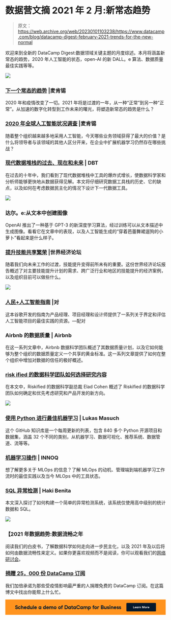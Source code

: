# 数据营文摘 2021 年 2 月:新常态趋势

> 原文：<https://web.archive.org/web/20230101103238/https://www.datacamp.com/blog/datacamp-digest-february-2021-trends-for-the-new-normal>

欢迎来到全新的 DataCamp Digest:数据领域关键主题的月度综述。本月将涵盖新常态的趋势，2020 年人工智能的状态，open-AI 的新 DALL。e 算法、数据质量最佳实践等等。

[![](img/1c49966f4807abec53476b2d30f4f9ef.png)](https://web.archive.org/web/20220813095048/https://www.datacamp.com/groups/business)

### [下一个常态的趋势](https://web.archive.org/web/20220813095048/https://www.mckinsey.com/featured-insights/leadership/the-next-normal-arrives-trends-that-will-define-2021-and-beyond) |麦肯锡

2020 年和疫情改变了一切。2021 年将是过渡的一年，从一种“正常”到另一种“正常”。从加速的数字化转型到工作未来的曙光，将塑造新常态的趋势是什么？

### [2020 年全球人工智能状况调查](https://web.archive.org/web/20220813095048/https://www.mckinsey.com/business-functions/mckinsey-analytics/our-insights/global-survey-the-state-of-ai-in-2020) |麦肯锡

随着整个组织越来越多地采用人工智能，今天哪些业务领域获得了最大的价值？是什么将领导者与该领域的其他人区分开来，在企业中扩展机器学习仍然存在哪些挑战？

### [现代数据堆栈的过去、现在和未来](https://web.archive.org/web/20220813095048/https://blog.getdbt.com/future-of-the-modern-data-stack/) | DBT

在过去的十年中，我们看到了现代数据堆栈中工具的爆炸式增长，使数据科学家和分析师能够更快地从数据获得见解。本文将仔细研究数据工具栈的历史、它的缺点，以及如何在考虑数据民主化的情况下设计下一代数据工具。

[![](img/21afe886badf26ffc69ed58925fd3293.png)](https://web.archive.org/web/20220813095048/https://www.datacamp.com/groups/business)

### 达尔。e:从文本中创建图像

OpenAI 推出了一种基于 GPT-3 的新深度学习算法，经过训练可以从文本描述中生成图像。看看它在文章中的表现，以及人工智能生成的“穿着芭蕾舞裙遛狗的小萝卜”看起来是什么样子。

### [提升技能共享繁荣](https://web.archive.org/web/20220813095048/https://www.weforum.org/reports/upskilling-for-shared-prosperity) |世界经济论坛

随着我们向未来工作的过渡，技能提升变得前所未有的重要。这份世界经济论坛报告概述了对主要技能提升计划的需求、跨广泛行业和地区的技能提升的经济案例，以及组织目前可以做些什么。

[![](img/cd6fab6dad951c11963e33373d0ade87.png)](https://web.archive.org/web/20220813095048/https://www.datacamp.com/groups/business)

### [人民+人工智能指南](https://web.archive.org/web/20220813095048/https://pair.withgoogle.com/guidebook/) |对

这本谷歌开发的指南为产品经理、项目经理和设计师提供了一系列关于界定和评估人工智能项目的最佳实践的资源。—配对

### Airbnb 的数据质量 | Airbnb

在这一系列文章中，Airbnb 数据科学团队概述了其数据质量计划，以及它如何能够为整个组织的数据质量定义一个共享的黄金标准。这一系列文章提供了如何在整个组织中增加对数据的信任的极好概述。

### [risk ified 的数据科学团队如何选择研究内容](https://web.archive.org/web/20220813095048/https://medium.com/riskified-technology/how-we-choose-what-to-research-57acb835fdd7)

在本文中，Riskified 的数据科学副总裁 Elad Cohen 概述了 Riskified 的数据科学团队如何确定和优先考虑研究和产品开发的新方向。

[![](img/27ae89a8a2a5237b9924ad352d0509e9.png)](https://web.archive.org/web/20220813095048/https://www.datacamp.com/groups/business)

### [使用 Python 进行最佳机器学习](https://web.archive.org/web/20220813095048/https://github.com/ml-tooling/best-of-ml-python) | Lukas Masuch

这个 GitHub 知识库是一个每周更新的列表，包含 840 多个 Python 开源项目和数据集，涵盖 32 个不同的类别，从机器学习、数据可视化、推荐系统、数据管道、流等等。

### [机器学习操作](https://web.archive.org/web/20220813095048/https://ml-ops.org/) | INNOQ

想了解更多关于 MLOps 的信息？了解 MLOps 的动机、管理端到端机器学习工作流时的最佳实践以及当今 MLOps 中的工具状态。

### [SQL 异常检测](https://web.archive.org/web/20220813095048/https://hakibenita.com/sql-anomaly-detection) | Haki Benita

本文深入探讨了如何构建一个简单的异常检测系统，该系统仅使用高中级别的统计数据和 SQL。

[![](img/869de63130229ce99e3755af6a3b2815.png)](https://web.archive.org/web/20220813095048/https://www.datacamp.com/groups/business)

### 【2021 年数据趋势:数据流畅之年

阅读我们的白皮书，了解数据科学如何走向进一步民主化，以及 2021 年及以后将如何由数据流畅性来定义。如果你更喜欢视频而不是阅读，你可以观看我们的[网络研讨会](https://web.archive.org/web/20220813095048/https://www.datacamp.com/resources/webinars/data-trends-2021)。

### [捐赠 25，000 份 DataCamp 订阅](https://web.archive.org/web/20220813095048/https://www.datacamp.com/community/blog/datacamp-donates)

我们加倍承诺为那些受疫情影响最严重的人捐赠免费的 DataCamp 订阅。在这篇博文中找出你能帮上什么忙。

[![](img/fbc0ce30bdc86687e7a044f52bfb2fed.png)](https://web.archive.org/web/20220813095048/https://www.datacamp.com/business/demo)